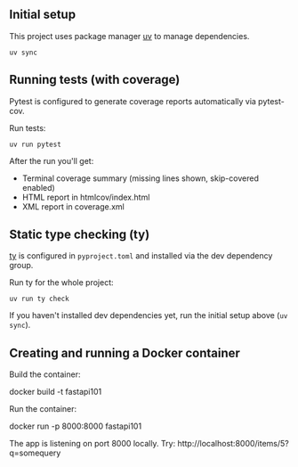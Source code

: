## Initial setup

This project uses package manager [uv](https://github.com/astral-sh/uv) to manage dependencies.

    uv sync

## Running tests (with coverage)

Pytest is configured to generate coverage reports automatically via pytest-cov.

Run tests:

    uv run pytest

After the run you'll get:

- Terminal coverage summary (missing lines shown, skip-covered enabled)
- HTML report in htmlcov/index.html
- XML report in coverage.xml

## Static type checking (ty)

[ty](https://docs.astral.sh/ty/) is configured in `pyproject.toml` and installed via the dev dependency group.

Run ty for the whole project:

    uv run ty check

If you haven't installed dev dependencies yet, run the initial setup above (`uv sync`).

## Creating and running a Docker container

Build the container:

docker build -t fastapi101

Run the container:

docker run -p 8000:8000 fastapi101

The app is listening on port 8000 locally. Try: http://localhost:8000/items/5?q=somequery
